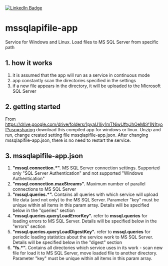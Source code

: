 <div id="badges">
  <a href="https://www.linkedin.com/in/vasilev-vitalii/">
    <img src="https://img.shields.io/badge/LinkedIn-blue?style=for-the-badge&logo=linkedin&logoColor=white" alt="LinkedIn Badge"/>
  </a>
</div>

# mssqlapifile-app

Service for Windows and Linux. Load files to MS SQL Server from specific path

## 1. how it works

1. it is assumed that the app will run as a service in continuous mode
2. app constantly scan the directories specified in the settings
3. if a new file appears in the directory, it will be uploaded to the Microsoft SQL Server

## 2. getting started

From https://drive.google.com/drive/folders/1pyaU1Iiy1mTNiwUftyJhOeMbY1N1tyof?usp=sharing download this compiled app for windows or linux.
Unzip and run, change created setting file mssqlapifile-app.json. After changing mssqlapifile-app.json, there is no need to restart the service.

## 3. mssqlapifile-app.json

1. **"mssql.connection.*".** MS SQL Server connection settings. Supported only "SQL Server Authentication" and not supported "Windows Authentication"
2. **"mssql.connection.maxStreams".** Maximum number of parallel connections to MS SQL Server
3. **"mssql.queries.*".**  Сontains all queries with which service will upload file data (and not only) to the MS SQL Server.
Parameter "key" must be unique within all items in this param array. Details will be specified below in the "queries" section
4. **"mssql.queries.queryLoadErrorKey".** refer to **mssql.queries** for loading errors to MS SQL Server. Details will be specified below in the "errors" section
5. **"mssql.queries.queryLoadDigestKey".** refer to **mssql.queries** for periodic loading statistics about the service work to MS SQL Server. Details will be specified below in the "digest" section
6. **"fs.*".** Сontains all directories which service uses in its work - scan new file for load it to MS SQL Server, move loaded file to another directory. Parameter "key" must be unique within all items in this param array.